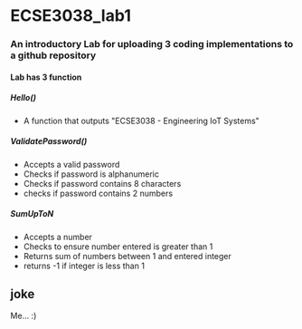 # ECSE3038_lab1

<h3>An introductory Lab for uploading 3 coding implementations to a github repository</h3>
<h4> Lab has 3 function </h4>
<h5> Hello() </h5>
<ul>
<li> A function that outputs "ECSE3038 - Engineering IoT Systems"</li>
</ul>
<h5> ValidatePassword() </h5>
<ul>
<li> Accepts a valid password </li>
<li> Checks if password is alphanumeric </li>
<li> Checks if password contains 8 characters </li>
<li> checks if password contains 2 numbers </li>
</ul>
<h5> SumUpToN </h5>
<ul>
<li>Accepts a number </li>
<li> Checks to ensure number entered is greater than 1 </li>
<li> Returns sum of numbers between 1 and entered integer </li>
<li> returns -1 if integer is less than 1</li>
</ul>
<h2>joke</h2>

Me... :)
